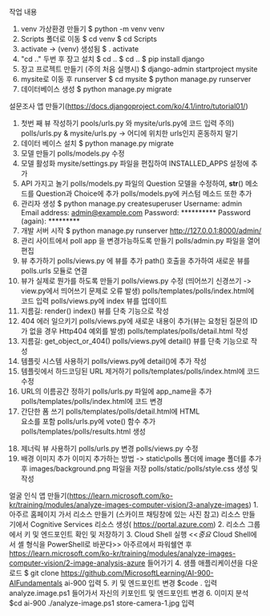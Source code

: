 작업 내용
1. venv 가상환경 만들기
    $ python -m venv venv
2. Scripts 폴더로 이동
    $ cd venv 
    $ cd Scripts
3. activate -> (venv) 생성됨
    $ . activate
4. "cd .." 두번 후 장고 설치
    $ cd ..
    $ cd ..
    $ pip install django
5. 장고 프로젝트 만들기 (주의 처음 실행시)
    $ django-admin startproject mysite
6.  mysite로 이동 후 runserver
    $ cd mysite
    $ python manage.py runserver
7. 데이터베이스 생성
    $ python manage.py migrate
    
설문조사 앱 만들기(https://docs.djangoproject.com/ko/4.1/intro/tutorial01/)
1. 첫번 째 뷰 작성하기
    pools/urls.py 와 mysite/urls.py에 코드 입력
    주의) polls/urls.py & mysite/urls.py -> 어디에 위치한 urls인지 혼동하지 말기
2. 데이터 베이스 설치
    $ python manage.py migrate
3. 모델 만들기
    polls/models.py 수정
4. 모델 활성화
    mysite/settings.py 파일을 편집하여 INSTALLED_APPS 설정에 추가
5. API 가지고 놀기
    polls/models.py 파일의 Question 모델을 수정하여, __str__() 메소드를 Question과 Choice에 추가
    polls/models.py에 커스텀 메소드 또한 추가
6. 관리자 생성
    $ python manage.py createsuperuser
    Username: admin
    Email address: admin@example.com
    Password: **********
    Password (again): *********
7. 개발 서버 시작
    $ python manage.py runserver
    http://127.0.0.1:8000/admin/
8. 관리 사이트에서 poll app 을 변경가능하도록 만들기
    polls/admin.py 파일을 열어 편집
9. 뷰 추가하기
    polls/views.py 에 뷰를 추가
    path() 호출을 추가하여 새로운 뷰를 polls.urls 모듈로 연결
10. 뷰가 실제로 뭔가를 하도록 만들기
    polls/views.py 수정 (띄어쓰기 신경쓰기 -> view.py에서 띄어쓰기 문제로 오류 발생)
    polls/templates/polls/index.html에 코드 입력
    polls/views.py에 index 뷰를 업데이트
11. 지름길: render()
    index() 뷰를 단축 기능으로 작성
12. 404 에러 일으키기
    polls/views.py에 새로운 내용이 추가(뷰는 요청된 질문의 ID 가 없을 경우 Http404 예외를 발생)
    polls/templates/polls/detail.html 작성
13. 지름길: get_object_or_404()
    polls/views.py에 detail() 뷰를 단축 기능으로 작성
14. 템플릿 시스템 사용하기
    polls/views.py에 detail()에 추가 작성
15. 템플릿에서 하드코딩된 URL 제거하기
    polls/templates/polls/index.html에 코드 수정
16. URL의 이름공간 정하기
    polls/urls.py 파일에 app_name을 추가
    polls/templates/polls/index.html에 코드 변경
17. 간단한 폼 쓰기
    polls/templates/polls/detail.html에 HTML <form> 요소를 포함
    polls/urls.py에 vote() 함수 추가
    polls/templates/polls/results.html 생성
18. 제너릭 뷰 사용하기
    polls/urls.py 변경
    polls/views.py 수정
19. 배경 이미지 추가
    이미지 추가하는 방법 -> static\polls 폴더에 image 폴더를 추가 후 images/background.png 파일을 저장
    polls/static/polls/style.css 생성 및 작성


얼굴 인식 앱 만들기(https://learn.microsoft.com/ko-kr/training/modules/analyze-images-computer-vision/3-analyze-images)
1.아주르 홈페이지 가서 리소스 만들기 (스카이프 채팅창에 있는 사진 참고)
    리소스 만들기에서  Cognitive Services 리소스 생성( https://portal.azure.com)
2. 리소스 그룹에서 키 및 엔드포인트 확인 및 저장하기
3. Cloud Shell 실행
    <<*중요* Cloud Shell에서 셸 형식을 PowerShell로 바꾼다>>
    아주르에서 파워쉘연 후 https://learn.microsoft.com/ko-kr/training/modules/analyze-images-computer-vision/2-image-analysis-azure 들어가기 
4. 샘플 애플리케이션을 다운로드
    $ git clone https://github.com/MicrosoftLearning/AI-900-AIFundamentals ai-900 입력
5. 키 및 엔드포인트 변경
    $code .  입력
    analyze.image.ps1 들어가서 자신의 키포인트 및 엔드포인트 변경
6. 이미지 분석
    $cd ai-900
    ./analyze-image.ps1 store-camera-1.jpg 입력